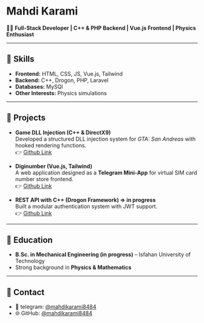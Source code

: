 # Mahdi Karami

👨‍💻 **Full-Stack Developer | C++ & PHP Backend | Vue.js Frontend | Physics Enthusiast**

---

## 🔹 Skills
- **Frontend:** HTML, CSS, JS, Vue.js, Tailwind
- **Backend:** C++, Drogon, PHP, Laravel
- **Databases:** MySQl
- **Other Interests:** Physics simulations

---

## 🔹 Projects
- **Game DLL Injection (C++ & DirectX9)**  
  Developed a structured DLL injection system for *GTA: San Andreas* with hooked rendering functions.  
  👉 [Github Link](https://github.com/mahdikarami8484/DoomDLL)

- **Diginumber (Vue.js, Tailwind)**  
  A web application designed as a **Telegram Mini-App** for virtual SIM card number store frontend.  
  👉 [Github Link](https://github.com/mahdikarami8484/diginumber)

- **REST API with C++ (Drogon Framework) => in progress**  
  Built a modular authentication system with JWT support.  
  👉 [Github Link](https://github.com/mahdikarami8484/ModuWeb)
  
---

## 🔹 Education
- **B.Sc. in Mechanical Engineering (in progress)** – Isfahan University of Technology  
- Strong background in **Physics & Mathematics**

---

## 🔹 Contact
- 📧 telegram: [@mahdikarami8484](t.me/mahdikarami8484) 
- 🌐 GitHub: [@mahdikarami8484](github.com/mahdikarami8484)
